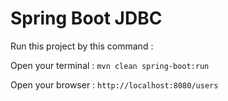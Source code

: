 # Spring Boot JDBC

Run this project by this command :

Open your terminal : `mvn clean spring-boot:run`

Open your browser : `http://localhost:8080/users`